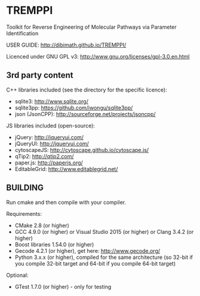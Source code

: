 TREMPPI
=======

Toolkit for Reverse Engineering of Molecular Pathways via Parameter Identification

USER GUIDE: http://dibimath.github.io/TREMPPI/ 

Licenced under GNU GPL v3: http://www.gnu.org/licenses/gpl-3.0.en.html

3rd party content
-----------------
C++ libraries included (see the directory for the specific licence): 

* sqlite3: http://www.sqlite.org/ 
* sqlite3pp: https://github.com/iwongu/sqlite3pp/
* json (JsonCPP): http://sourceforge.net/projects/jsoncpp/ 

JS libraries included (open-source):

* jQuery: http://jqueryui.com/
* jQueryUI: http://jqueryui.com/
* cytoscapeJS: http://cytoscape.github.io/cytoscape.js/
* qTip2: http://qtip2.com/
* paper.js: http://paperjs.org/
* EditableGrid: http://www.editablegrid.net/

BUILDING
--------
Run cmake and then compile with your compiler.

Requirements:

* CMake 2.8 (or higher)
* GCC 4.9.0 (or higher) or Visual Studio 2015 (or higher) or Clang 3.4.2 (or higher)
* Boost libraries 1.54.0 (or higher)
* Gecode 4.2.1 (or higher), get here: http://www.gecode.org/
* Python 3.x.x (or higher), compiled for the same architecture (so 32-bit if you compile 32-bit target and 64-bit if you compile 64-bit target)

Optional:

* GTest 1.7.0 (or higher) - only for testing
